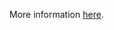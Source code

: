 More information [here](https://docs.bridgecrew.io/docs/ensure-azure-cognitive-services-accounts-disable-public-network-access).
